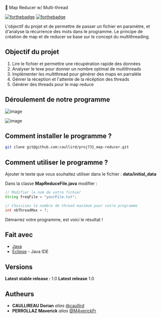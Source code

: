 📝 Map Reducer w/ Multi-thread


[![forthebadge](http://forthebadge.com/images/badges/built-with-love.svg)](http://forthebadge.com)  [![forthebadge](http://forthebadge.com/images/badges/powered-by-electricity.svg)](http://forthebadge.com)


L'objectif du projet et de permettre de passer un fichier en paramètre, et d'analyse la récurrence des mots dans le programme.
Le principe de création de map et de reducer se base sur le concept du multithreading. 

## Objectif du projet
1. Lire le fichier et permettre une récupération rapide des données
2. Analyser le texe pour donner un nombre optimal de multithreads
3. Implémenter les multithread pour générer des maps en parralèle 
4. Génrer la réception et l'attente de la récéption des threads 
5. Générer des threads pour le map reduce

## Déroulement de notre programme 

![image](https://user-images.githubusercontent.com/54810120/143560608-373ad9fe-a0e8-44c9-a0c7-33b8ce053ba3.png)

![image](https://user-images.githubusercontent.com/54810120/143560676-0431fc38-bb88-4dc7-84b3-3bf0c236e1aa.png)

## Comment installer le programme ?

```sh
git clone git@github.com:caullird/proj731_map-reducer.git
```

## Comment utiliser le programme ? 

Ajouter le texte que vous souhaitez utiliser dans le fichier :  **data/initial_data** 

Dans la classe **MapReduceFile.java** modifier : 

```java
// Modifier le nom de votre fichier
String freqFile = "yourFile.txt";

// Choisisez le nombre de thread maximum pour votre programme
int nbThreadMax = 7;
```

Démarrez votre programme, est voici le résultat ! 

##  Fait avec

* [Java](https://www.java.com/fr/)
* [Eclipse](https://www.eclipse.org/) - Java IDE

## Versions

**Latest stable release :** 1.0
**Latest release** 1.0


## Autheurs

* **CAULLIREAU Dorian** _alias_ [@caullird](https://github.com/caullird)
* **PERROLLAZ Maverick** _alias_ [@M4verickFr](https://github.com/M4verickFr)





